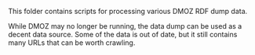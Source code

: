 This folder contains scripts for processing various DMOZ RDF dump data.

While DMOZ may no longer be running, the data dump can be used as a decent data source. Some of the data is out of date,
but it still contains many URLs that can be worth crawling.
